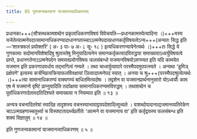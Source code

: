 ```yaml
---
title: 05 गुणजन्यकामानां याजमानत्वाधिकरणम्

---
```


प्रधानका+++(सौत्रस्थकामशब्देन प्रकृताधिकरणविषयं विवेचयति—प्रधानकामस्येत्यादिना ।)+++मस्य यजेतेत्यात्मनेपदात्सामानाधिकरण्यादाधानगताच्चाऽऽत्मनेपदात्प्रधानकर्तृविषयत्वेऽन्य+++(अन्यतः सिद्ध इति—‘शास्त्रफलं प्रयोक्तरि’ ( अ॰ ३ पा॰ ७ अ॰ ८ सू॰ १८ ) इत्यधिकरणन्यायेनेत्यर्थः ।)+++तः सिद्धे ये गुणकामाः सदोमानविशेषादिषु श्रुतास्तेषु मिनुयादित्यनेन समानकर्तृकत्वादविरुद्धया समाख्ययाऽध्वर्युविषयत्वे प्राप्ते, प्रधानगतेनाऽऽत्मनेपदेन समस्तप्रयोगविषयः फलसंबन्धो यजमानविषयोऽवगम्यत इति यदि कामयेत यजमान इति प्रकरणादवर्धाय तद्भागित्वं गम्यते । तथा चाध्वर्युव्यापारे परस्मैपदमुपपत्स्यते । अन्यथा ‘डुमिञ् प्रक्षेपणे’ इत्यस्य कर्त्रभिप्रायक्रियाफलविवक्षायां ञित्वादात्मनेपदं स्यात् । अनया च श्रु+++(परस्मैपदश्रुत्येत्यर्थः ।)+++त्या सामानाधिकरण्यं वाक्यगम्यं बाधितमित्यदोषः । तद्वशेन वा यजमानप्रार्थनानुसारो योऽध्वर्यौः काम एष मे यजमानो वृष्टिं प्राप्नुयादिति तदपेक्षया सामानाधिकरण्यमविरुद्धम् । तथाशब्देन च पूर्वाधिकरणादेतावदतिदिश्यते समाख्यया न नियम्यत इति ॥ १३ ॥

अन्यत्र वचनादितरेषां स्यादिह तादृशस्य वचनस्याभावाद्वयपदेशादित्युच्यते । वाशब्दोपादानाद्यजमानव्यतिरेकेण चाऽऽत्मग्रहणाच्चतुर्थ्या च विस्पष्टतादर्थ्यप्रतीतेः ‘आत्मने वा यजमानाय वा’ इति कर्तृद्वयस्य फलसंबन्ध इति शक्यं विज्ञातुम् ॥ १४ ॥

इति गुणजन्यकामानां याजमानत्वाधिकरणम् ॥ ५ ॥
